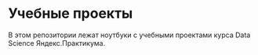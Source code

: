 # Учебные проекты
В этом репозитории лежат ноутбуки c учебными проектами курса Data Science Яндекс.Практикума.
